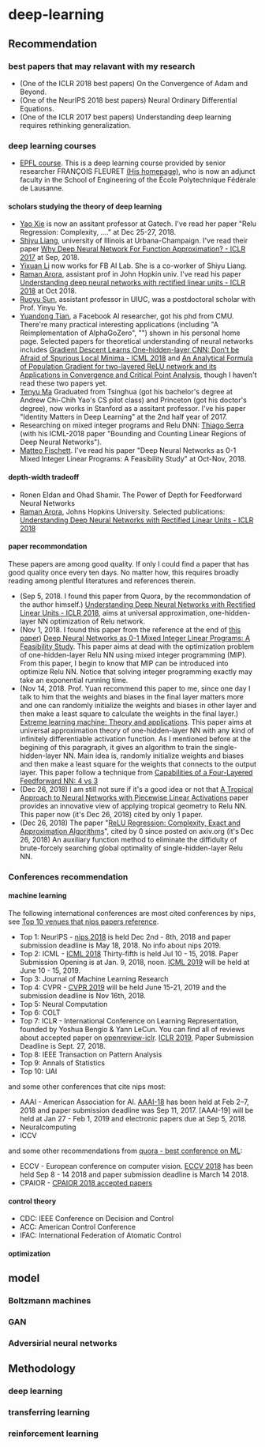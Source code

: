 # deep-learning
## Recommendation
### best papers that may relavant with my research
+ (One of the ICLR 2018 best papers) On the Convergence of Adam and Beyond.
+ (One of the NeurIPS 2018 best papers) Neural Ordinary Differential Equations.
+ (One of the ICLR 2017 best papers) Understanding deep learning requires rethinking generalization.
### deep learning courses
+ [EPFL course](https://documents.epfl.ch/users/f/fl/fleuret/www/dlc/#information). This is a deep learning course provided by senior researcher FRANÇOIS FLEURET [(His homepage)](https://www.idiap.ch/~fleuret/), who is now an adjunct faculty in the School of Engineering of the École Polytechnique Fédérale de Lausanne.

#### scholars studying the theory of deep learning
+ [Yao Xie](https://www2.isye.gatech.edu/~yxie77/) is now an assitant professor at Gatech. I've read her paper "Relu Regression: Complexity, ...." at Dec 25-27, 2018.
+ [Shiyu Liang](https://www.shiyu-liang.com/), university of Illinois at Urbana-Champaign. I've read their paper [Why Deep Neural Network For Function Approximation? - ICLR 2017](https://arxiv.org/abs/1610.04161) at Sep, 2018.
+ [Yixuan Li](http://yixuanli.net/) now works for FB AI Lab. She is a co-worker of Shiyu Liang.
+ [Raman Arora](http://www.cs.jhu.edu/~raman/Home.html), assistant prof in John Hopkin univ. I've read his paper [Understanding deep neural networks with rectified linear units - ICLR 2018](https://arxiv.org/abs/1611.01491) at Oct 2018.
+ [Ruoyu Sun](https://sites.google.com/site/ruoyusun88/home), assistant professor in UIUC, was a postdoctoral scholar with Prof. Yinyu Ye.
+ [Yuandong Tian](http://www.yuandong-tian.com/), a Facebook AI researcher, got his phd from CMU. There're many practical interesting applications (including "A Reimplementation of AlphaGoZero", "") shown in his personal home page. Selected papers for theoretical understanding of neural networks includes [Gradient Descent Learns One-hidden-layer CNN: Don't be Afraid of Spurious Local Minima - ICML 2018](https://arxiv.org/abs/1712.00779) and [An Analytical Formula of Population Gradient for two-layered ReLU network and its Applications in Convergence and Critical Point Analysis](https://arxiv.org/abs/1703.00560), though I haven't read these two papers yet.
+ [Tenyu Ma](https://ai.stanford.edu/~tengyuma/) Graduated from Tsinghua (got his bachelor's degree at Andrew Chi-Chih Yao's CS pilot class) and Princeton (got his doctor's degree), now works in Stanford as a assitant professor. I've his paper "Identity Matters in Deep Learning" at the 2nd half year of 2017.
+ Researching on mixed integer programs and Relu DNN: [Thiago Serra](https://thiagoserra.com/) (with his ICML-2018 paper "Bounding and Counting Linear Regions of Deep Neural Networks").
+ [Matteo Fischett](http://www.dei.unipd.it/~fisch/). I've read his paper "Deep Neural Networks as 0-1 Mixed Integer Linear Programs: A Feasibility Study" at Oct-Nov, 2018.
#### depth-width tradeoff
+ Ronen Eldan and Ohad Shamir. The Power of Depth for Feedforward Neural Networks
+ [Raman Arora](http://www.cs.jhu.edu/~raman/Home.html), Johns Hopkins University. Selected publications: [Understanding Deep Neural Networks with Rectified Linear Units - ICLR 2018](https://arxiv.org/pdf/1611.01491.pdf)
#### paper recommondation
These papers are among good quality. If only I could find a paper that has good quality once every ten days. No matter how, this requires broadly reading among plentful literatures and references therein.
+ (Sep 5, 2018. I found this paper from Quora, by the recommondation of the author himself.) [Understanding Deep Neural Networks with Rectified Linear Units - ICLR 2018](https://arxiv.org/pdf/1611.01491.pdf), aims at universal approximation, one-hidden-layer NN optimization of Relu network.
+ (Nov 1, 2018. I found this paper from the reference at the end of [this paper](https://arxiv.org/abs/1806.06365)) [Deep Neural Networks as 0-1 Mixed Integer Linear Programs: A Feasibility Study](https://arxiv.org/abs/1712.06174). This paper aims at dead with the optimization problem of one-hidden-layer Relu NN using mixed integer programming (MIP). From this paper, I begin to know that MIP can be introduced into optimize Relu NN. Notice that solving integer programming exactly may take an exponential running time.
+ (Nov 14, 2018. Prof. Yuan recommend this paper to me, since one day I talk to him that the weights and biases in the final layer matters more and one can randomly initialize the weights and biases in other layer and then make a least square to calculate the weights in the final layer.) [Extreme learning machine: Theory and applications](https://www.sciencedirect.com/science/article/pii/S0925231206000385). This paper aims at universal approximation theory of one-hidden-layer NN with any kind of infinitely differentiable activation function. As I mentioned before at the begining of this paragraph, it gives an algorithm to train the single-hidden-layer NN. Main idea is, randomly initialize weights and biases and then make a least square for the weights that connects to the output layer. This paper follow a technique from [Capabilities of a Four-Layered Feedforward NN: 4 vs 3](https://ieeexplore.ieee.org/document/557662)
+ (Dec 26, 2018) I am still not sure if it's a good idea or not that [A Tropical Approach to Neural Networks with Piecewise Linear Activations](https://arxiv.org/abs/1805.08749) paper provides an innovative view of applying tropical geometry to Relu NN. This paper now (it's Dec 26, 2018) cited by only 1 paper.
+ (Dec 26, 2018) The paper "[ReLU Regression: Complexity, Exact and Approximation Algorithms](https://arxiv.org/pdf/1810.03592.pdf)", cited by 0 since posted on axiv.org (it's Dec 26, 2018) An auxiliary function method to eliminate the diffidulty of brute-forcely searching global optimality of single-hidden-layer Relu NN.
### Conferences recommendation
#### machine learning
The following international conferences are most cited conferences by nips, see [Top 10 venues that nips papers reference](https://www.microsoft.com/en-us/research/project/academic/articles/nips-conference-analytics/).
+ Top 1: NeurIPS - [nips 2018](https://nips.cc/Conferences/2018/Dates)  is held Dec 2nd - 8th, 2018 and paper submission deadline is May 18, 2018. No info about nips 2019.
+ Top 2: ICML - [ICML 2018](https://icml.cc/Conferences/2018/Dates) Thirty-fifth is held Jul 10 - 15, 2018. Paper Submission Opening is at Jan. 9, 2018, noon. [ICML 2019](https://icml.cc/Conferences/FutureMeetings) will be held at June 10 - 15, 2019.
+ Top 3: Journal of Machine Learning Research
+ Top 4: CVPR - [CVPR 2019](http://cvpr2019.thecvf.com/files/CFP_CVPR2019.pdf) will be held June 15-21, 2019 and the submission deadline is Nov 16th, 2018.
+ Top 5: Neural Computation
+ Top 6: COLT
+ Top 7: ICLR - International Conference on Learning Representation, founded by Yoshua Bengio & Yann LeCun. You can find all of reviews about accepted paper on [openreview-iclr](https://openreview.net/group?id=ICLR.cc). [ICLR 2019](https://iclr.cc/Conferences/2019/Dates), Paper Submission Deadline is 	Sept. 27, 2018.
+ Top 8: IEEE Transaction on Pattern Analysis
+ Top 9: Annals of Statistics
+ Top 10: UAI 

and some other conferences that cite nips most:
+ AAAI - American Association for AI. [AAAI-18](https://aaai.org/Conferences/AAAI-18/aaai18call/) has been held at Feb 2–7, 2018 and paper submission deadline was Sep 11, 2017. [AAAI-19] will be held at Jan 27 - Feb 1, 2019 and electronic papers due at Sep 5, 2018.
+ Neuralcomputing
+ ICCV

and some other recommendations from [quora - best conference on ML](https://www.quora.com/What-are-the-best-conferences-and-journals-about-machine-learning):
+ ECCV - European conference on computer vision. [ECCV 2018](https://eccv2018.org/) has been held Sep 8 - 14 2018 and paper submission deadline is March 14 2018.
+ CPAIOR - [CPAIOR 2018 accepted papers](https://sites.google.com/view/cpaior2018/program/accepted-papers)
#### control theory
+ CDC: IEEE Conference on Decision and Control
+ ACC: American Control Conference
+ IFAC: International Federation of Atomatic Control

#### optimization
## model
### Boltzmann machines
### GAN
### Adversirial neural networks
## Methodology
### deep learning
### transferring learning
### reinforcement learning
